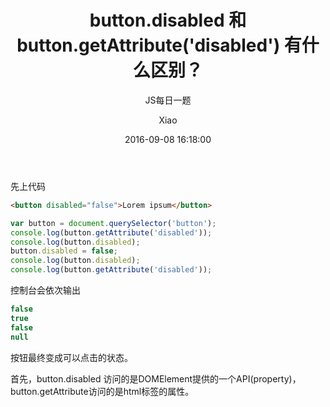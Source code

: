 ﻿---
layout:     post
title:      "button.disabled 和 button.getAttribute('disabled') 有什么区别？"
subtitle:   "JS每日一题"
date:       2016-09-08 16:18:00
author:     "Xiao"
header-img: "img/in-post/fenghuang.jpg"
tags:
    - Javascript
---

先上代码
```html
<button disabled="false">Lorem ipsum</button>
```
```javascript
var button = document.querySelector('button');
console.log(button.getAttribute('disabled'));
console.log(button.disabled);
button.disabled = false;
console.log(button.disabled);
console.log(button.getAttribute('disabled'));
```

控制台会依次输出
```javascript
false
true
false
null
```

按钮最终变成可以点击的状态。

首先，button.disabled 访问的是DOMElement提供的一个API(property)，button.getAttribute访问的是html标签的属性。


